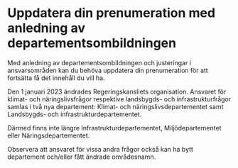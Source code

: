 # Uppdatera din prenumeration med anledning av departementsombildningen

Med anledning av departementsombildningen och justeringar i ansvarsområden kan du behöva uppdatera din prenumeration för att fortsätta få det innehåll du vill ha.


Den 1 januari 2023 ändrades Regeringskansliets organisation. Ansvaret för klimat\- och näringslivsfrågor respektive landsbygds\- och infrastrukturfrågor samlas i två nya departement: Klimat\- och näringslivsdepartementet samt Landsbygds\- och infrastrukturdepartementet.

Därmed finns inte längre Infrastrukturdepartementet, Miljödepartementet eller Näringsdepartementet.

Observera att ansvaret för vissa andra frågor också kan ha bytt departement och/eller fått ändrade områdesnamn.
